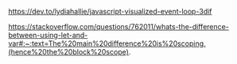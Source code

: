 https://dev.to/lydiahallie/javascript-visualized-event-loop-3dif 

https://stackoverflow.com/questions/762011/whats-the-difference-between-using-let-and-var#:~:text=The%20main%20difference%20is%20scoping,(hence%20the%20block%20scope).


